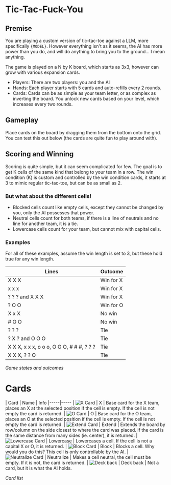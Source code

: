 # Tic-Tac-Fuck-You
## Premise

You are playing a custom version of tic-tac-toe against a LLM, more specifically `{MODEL}`. However everything isn't as it seems, the AI has more power than you do, and will do anything to bring you to the ground... I mean anything.

The game is played on a N by K board, which starts as 3x3, however can grow with various expansion cards.

- Players: There are two players: you and the AI
- Hands: Each player starts with 5 cards and auto-refills every 2 rounds.
- Cards: Cards can be as simple as your team letter, or as complex as inverting the board. You unlock new cards based on your level, which increases every two rounds.


## Gameplay

Place cards on the board by dragging them from the bottom onto the grid. You can test this out below (the cards are quite fun to play around with).

## Scoring and Winning

Scoring is quite simple, but it can seem complicated for few. The goal is to get K cells of the same kind that belong to your team in a row. The win condition (K) is custom and controlled by the win condition cards, it starts at 3 to mimic regular tic-tac-toe, but can be as small as 2.

### But what about the different cells!

- Blocked cells count like empty cells, except they cannot be changed by you, only the AI possesses that power.
- Neutral cells count for both teams, if there is a line of neutrals and no line for another team, it is a tie.
- Lowercase cells count for your team, but cannot mix with capital cells.


### Examples

For all of these examples, assume the win length is set to 3, but these hold true for any win length.

| Lines | Outcome
|-----|-----
| X X X | Win for X
| x x x | Win for X
| ? ? ? and X X X | Win for X
| ? O O | Win for O
| X x X | No win
| # O O | No win
| ? ? ? | Tie
| ? X ? and O O O | Tie
| X X X, x x x, o o o, O O O, # # #, ? ? ? | Tie
| X X X, ? ? O | Tie


*Game states and outcomes*

# Cards

| Card | Name | Info
|-----|-----
| ![X Card](src/images/x.png) | X | Base card for the X team, places an X at the selected position if the cell is empty. If the cell is not empty the card is returned.
| ![O Card](src/images/o.png) | O | Base card for the O team, places an O at the selected position if the cell is empty. If the cell is not empty the card is returned.
| ![Extend Card](src/images/extenda.png) | Extend | Extends the board by row/column on the side closest to where the card was placed. If the card is the same distance from many sides (ie. center), it is returned.
| ![Lowercase Card](src/images/lowercase.png) | Lowercase | Lowercases a cell. If the cell is not a capital X or O, it is returned.
| ![Block Card](src/images/block.png) | Block | Blocks a cell. Why would you do this? This cell is only controllable by the AI.
| ![Neutralize Card](src/images/neutralize.png) | Neutralize | Makes a cell neutral, the cell must be empty. If it is not, the card is returned.
| ![Deck back](src/images/deck-back.png) | Deck back | Not a card, but it is what the AI holds.


*Card list*
